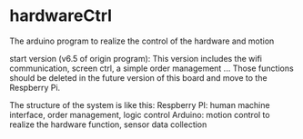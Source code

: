# hardwareCtrl
The arduino program to realize the control of the hardware and motion


start version (v6.5 of origin program):
This version includes the wifi communication, screen ctrl, a simple order management ... Those functions should be deleted in the future version of this board and move to the Respberry Pi.

The structure of the system is like this:
Respberry PI: human machine interface, order management, logic control
Arduino: motion control to realize the hardware function, sensor data collection




